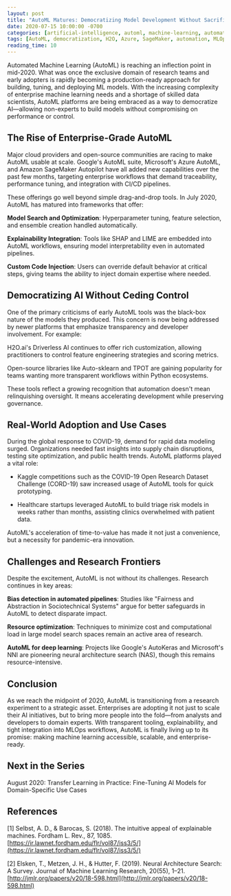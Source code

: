 ```yaml
---
layout: post
title: "AutoML Matures: Democratizing Model Development Without Sacrificing Control"
date: 2020-07-15 10:00:00 -0700
categories: [artificial-intelligence, automl, machine-learning, automation]
tags: [AutoML, democratization, H2O, Azure, SageMaker, automation, MLOps]
reading_time: 10
---
```


Automated Machine Learning (AutoML) is reaching an inflection point in mid-2020. What was once the exclusive domain of research teams and early adopters is rapidly becoming a production-ready approach for building, tuning, and deploying ML models. With the increasing complexity of enterprise machine learning needs and a shortage of skilled data scientists, AutoML platforms are being embraced as a way to democratize AI—allowing non-experts to build models without compromising on performance or control.

## The Rise of Enterprise-Grade AutoML

Major cloud providers and open-source communities are racing to make AutoML usable at scale. Google's AutoML suite, Microsoft's Azure AutoML, and Amazon SageMaker Autopilot have all added new capabilities over the past few months, targeting enterprise workflows that demand traceability, performance tuning, and integration with CI/CD pipelines.

These offerings go well beyond simple drag-and-drop tools. In July 2020, AutoML has matured into frameworks that offer:

**Model Search and Optimization**: Hyperparameter tuning, feature selection, and ensemble creation handled automatically.

**Explainability Integration**: Tools like SHAP and LIME are embedded into AutoML workflows, ensuring model interpretability even in automated pipelines.

**Custom Code Injection**: Users can override default behavior at critical steps, giving teams the ability to inject domain expertise where needed.

## Democratizing AI Without Ceding Control

One of the primary criticisms of early AutoML tools was the black-box nature of the models they produced. This concern is now being addressed by newer platforms that emphasize transparency and developer involvement. For example:

H2O.ai's Driverless AI continues to offer rich customization, allowing practitioners to control feature engineering strategies and scoring metrics.

Open-source libraries like Auto-sklearn and TPOT are gaining popularity for teams wanting more transparent workflows within Python ecosystems.

These tools reflect a growing recognition that automation doesn't mean relinquishing oversight. It means accelerating development while preserving governance.

## Real-World Adoption and Use Cases

During the global response to COVID-19, demand for rapid data modeling surged. Organizations needed fast insights into supply chain disruptions, testing site optimization, and public health trends. AutoML platforms played a vital role:

- Kaggle competitions such as the COVID-19 Open Research Dataset Challenge (CORD-19) saw increased usage of AutoML tools for quick prototyping.

- Healthcare startups leveraged AutoML to build triage risk models in weeks rather than months, assisting clinics overwhelmed with patient data.

AutoML's acceleration of time-to-value has made it not just a convenience, but a necessity for pandemic-era innovation.

## Challenges and Research Frontiers

Despite the excitement, AutoML is not without its challenges. Research continues in key areas:

**Bias detection in automated pipelines**: Studies like "Fairness and Abstraction in Sociotechnical Systems" argue for better safeguards in AutoML to detect disparate impact.

**Resource optimization**: Techniques to minimize cost and computational load in large model search spaces remain an active area of research.

**AutoML for deep learning**: Projects like Google's AutoKeras and Microsoft's NNI are pioneering neural architecture search (NAS), though this remains resource-intensive.

## Conclusion

As we reach the midpoint of 2020, AutoML is transitioning from a research experiment to a strategic asset. Enterprises are adopting it not just to scale their AI initiatives, but to bring more people into the fold—from analysts and developers to domain experts. With transparent tooling, explainability, and tight integration into MLOps workflows, AutoML is finally living up to its promise: making machine learning accessible, scalable, and enterprise-ready.

## Next in the Series
August 2020: Transfer Learning in Practice: Fine-Tuning AI Models for Domain-Specific Use Cases

## References

[1] Selbst, A. D., & Barocas, S. (2018). The intuitive appeal of explainable machines. Fordham L. Rev., 87, 1085. [https://ir.lawnet.fordham.edu/flr/vol87/iss3/5/](https://ir.lawnet.fordham.edu/flr/vol87/iss3/5/)

[2] Elsken, T., Metzen, J. H., & Hutter, F. (2019). Neural Architecture Search: A Survey. Journal of Machine Learning Research, 20(55), 1–21. [http://jmlr.org/papers/v20/18-598.html](http://jmlr.org/papers/v20/18-598.html)